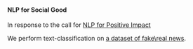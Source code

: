 #### NLP for Social Good

In response to the call for [NLP for Positive Impact](https://sites.google.com/view/nlp4positiveimpact2021)

We perform text-classification on [a dataset of fake\real news](https://www.kaggle.com/clmentbisaillon/fake-and-real-news-dataset).

